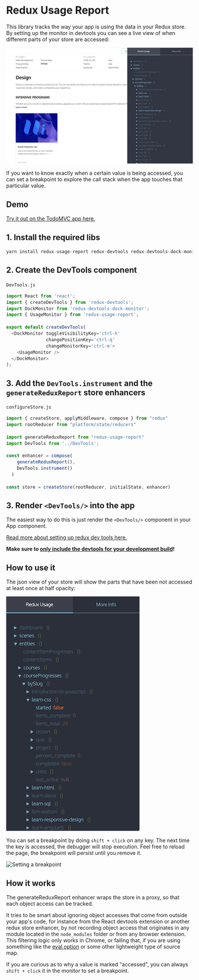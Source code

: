 # Redux Usage Report

This library tracks the way your app is using the data in your Redux store. By setting up the monitor in devtools you can see a live view of when different parts of your store are accessed:

![Redux usage monitor in action](./images/redux-usage.gif)

If you want to know exactly when a certain value is being accessed, you can set a breakpoint to explore the call stack when the app touches that particular value.

## Demo
[Try it out on the TodoMVC app here.](https://elite-orange.surge.sh/)

## 1. Install the required libs

```js
yarn install redux-usage-report redux-devtools redux-devtools-dock-monitor
```

## 2. Create the DevTools component

`DevTools.js`
```js
import React from 'react';
import { createDevTools } from 'redux-devtools';
import DockMonitor from 'redux-devtools-dock-monitor';
import { UsageMonitor } from 'redux-usage-report';

export default createDevTools(
  <DockMonitor toggleVisibilityKey='ctrl-h'
               changePositionKey='ctrl-q'
               changeMonitorKey='ctrl-m'>
    <UsageMonitor />
  </DockMonitor>
);

```

## 3. Add the `DevTools.instrument` and the `generateReduxReport` store enhancers

`configureStore.js`
```js
import { createStore, applyMiddleware, compose } from "redux"
import rootReducer from "platform/state/reducers"

import generateReduxReport from "redux-usage-report"
import DevTools from '../DevTools';

const enhancer = compose(
    generateReduxReport(),
    DevTools.instrument()
  )

const store = createStore(rootReducer, initialState, enhancer)
```

## 3. Render `<DevTools/>` into the app

The easiest way to do this is just render the `<DevTools/>` component in your App component.

[Read more about setting up redux dev tools here.](https://github.com/gaearon/redux-devtools/blob/master/docs/Walkthrough.md)

**Make sure to [only include the devtools for your development build](https://github.com/gaearon/redux-devtools/blob/master/docs/Walkthrough.md#exclude-devtools-from-production-builds)!**

## How to use it

The json view of your store will show the parts that have been not accessed at least once at half opacity:

![view of the usage monitor](./images/view.png)

You can set a breakpoint by doing `shift + click` on any key. The next time the key is accessed, the debugger will stop execution. Feel free to reload the page, the breakpoint will persist until you remove it.

![Setting a breakpoint](./images/breakpoint.gif)


## How it works

The generateReduxReport enhancer wraps the store in a proxy, so that each object access can be tracked.

It tries to be smart about ignoring object accesses that come from outside your app's code, for instance from the React devtools extension or another redux store enhancer, by not recording object access that originates in any module located in the `node_modules` folder or from any browser extension. This filtering logic only works in Chrome, or failing that, if you are using something like the [eval option](https://webpack.js.org/configuration/devtool/#development) or some other lightweight type of source map.

If you are curious as to why a value is marked "accessed", you can always `shift + click` it in the monitor to set a breakpoint.

